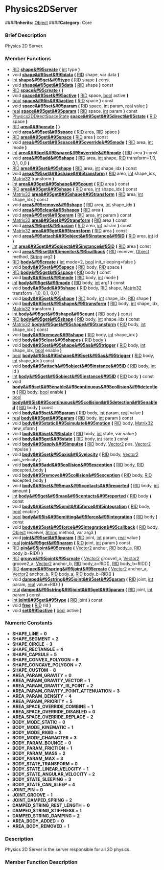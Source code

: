 #  Physics2DServer  
####**Inherits:** [Object](class_object)
####**Category:** Core

###  Brief Description  
Physics 2D Server.

###  Member Functions 
  * [RID](class_rid)  **[shape&#95create](#shape_create)**  **(** [int](class_int) type  **)**
  * void  **[shape&#95set&#95data](#shape_set_data)**  **(** [RID](class_rid) shape, var data  **)**
  * [int](class_int)  **[shape&#95get&#95type](#shape_get_type)**  **(** [RID](class_rid) shape  **)** const
  * void  **[shape&#95get&#95data](#shape_get_data)**  **(** [RID](class_rid) shape  **)** const
  * [RID](class_rid)  **[space&#95create](#space_create)**  **(** **)**
  * void  **[space&#95set&#95active](#space_set_active)**  **(** [RID](class_rid) space, [bool](class_bool) active  **)**
  * [bool](class_bool)  **[space&#95is&#95active](#space_is_active)**  **(** [RID](class_rid) space  **)** const
  * void  **[space&#95set&#95param](#space_set_param)**  **(** [RID](class_rid) space, [int](class_int) param, [real](class_real) value  **)**
  * [real](class_real)  **[space&#95get&#95param](#space_get_param)**  **(** [RID](class_rid) space, [int](class_int) param  **)** const
  * [Physics2DDirectSpaceState](class_physics2ddirectspacestate)  **[space&#95get&#95direct&#95state](#space_get_direct_state)**  **(** [RID](class_rid) space  **)**
  * [RID](class_rid)  **[area&#95create](#area_create)**  **(** **)**
  * void  **[area&#95set&#95space](#area_set_space)**  **(** [RID](class_rid) area, [RID](class_rid) space  **)**
  * [RID](class_rid)  **[area&#95get&#95space](#area_get_space)**  **(** [RID](class_rid) area  **)** const
  * void  **[area&#95set&#95space&#95override&#95mode](#area_set_space_override_mode)**  **(** [RID](class_rid) area, [int](class_int) mode  **)**
  * [int](class_int)  **[area&#95get&#95space&#95override&#95mode](#area_get_space_override_mode)**  **(** [RID](class_rid) area  **)** const
  * void  **[area&#95add&#95shape](#area_add_shape)**  **(** [RID](class_rid) area, [int](class_int) shape, [RID](class_rid) transform=1,0, 0,1, 0,0  **)**
  * [RID](class_rid)  **[area&#95set&#95shape](#area_set_shape)**  **(** [RID](class_rid) area, [int](class_int) shape_idx  **)** const
  * void  **[area&#95set&#95shape&#95transform](#area_set_shape_transform)**  **(** [RID](class_rid) area, [int](class_int) shape_idx, [Matrix32](class_matrix32) transform  **)**
  * [int](class_int)  **[area&#95get&#95shape&#95count](#area_get_shape_count)**  **(** [RID](class_rid) area  **)** const
  * [RID](class_rid)  **[area&#95get&#95shape](#area_get_shape)**  **(** [RID](class_rid) area, [int](class_int) shape_idx  **)** const
  * [Matrix32](class_matrix32)  **[area&#95get&#95shape&#95transform](#area_get_shape_transform)**  **(** [RID](class_rid) area, [int](class_int) shape_idx  **)** const
  * void  **[area&#95remove&#95shape](#area_remove_shape)**  **(** [RID](class_rid) area, [int](class_int) shape_idx  **)**
  * void  **[area&#95clear&#95shapes](#area_clear_shapes)**  **(** [RID](class_rid) area  **)**
  * void  **[area&#95set&#95param](#area_set_param)**  **(** [RID](class_rid) area, [int](class_int) param  **)** const
  * [Matrix32](class_matrix32)  **[area&#95set&#95transform](#area_set_transform)**  **(** [RID](class_rid) area  **)** const
  * void  **[area&#95get&#95param](#area_get_param)**  **(** [RID](class_rid) area, [int](class_int) param  **)** const
  * [Matrix32](class_matrix32)  **[area&#95get&#95transform](#area_get_transform)**  **(** [RID](class_rid) area  **)** const
  * void  **[area&#95attach&#95object&#95instance&#95ID](#area_attach_object_instance_ID)**  **(** [RID](class_rid) area, [int](class_int) id  **)**
  * [int](class_int)  **[area&#95get&#95object&#95instance&#95ID](#area_get_object_instance_ID)**  **(** [RID](class_rid) area  **)** const
  * void  **[area&#95set&#95monitor&#95callback](#area_set_monitor_callback)**  **(** [RID](class_rid) receiver, [Object](class_object) method, [String](class_string) arg2  **)**
  * [RID](class_rid)  **[body&#95create](#body_create)**  **(** [int](class_int) mode=2, [bool](class_bool) init_sleeping=false  **)**
  * void  **[body&#95set&#95space](#body_set_space)**  **(** [RID](class_rid) body, [RID](class_rid) space  **)**
  * [RID](class_rid)  **[body&#95get&#95space](#body_get_space)**  **(** [RID](class_rid) body  **)** const
  * void  **[body&#95set&#95mode](#body_set_mode)**  **(** [RID](class_rid) body, [int](class_int) mode  **)**
  * [int](class_int)  **[body&#95get&#95mode](#body_get_mode)**  **(** [RID](class_rid) body, [int](class_int) arg1  **)** const
  * void  **[body&#95add&#95shape](#body_add_shape)**  **(** [RID](class_rid) body, [RID](class_rid) shape, [Matrix32](class_matrix32) transform=1,0, 0,1, 0,0  **)**
  * void  **[body&#95set&#95shape](#body_set_shape)**  **(** [RID](class_rid) body, [int](class_int) shape_idx, [RID](class_rid) shape  **)**
  * void  **[body&#95set&#95shape&#95transform](#body_set_shape_transform)**  **(** [RID](class_rid) body, [int](class_int) shape_idx, [Matrix32](class_matrix32) transform  **)**
  * [int](class_int)  **[body&#95get&#95shape&#95count](#body_get_shape_count)**  **(** [RID](class_rid) body  **)** const
  * [RID](class_rid)  **[body&#95get&#95shape](#body_get_shape)**  **(** [RID](class_rid) body, [int](class_int) shape_idx  **)** const
  * [Matrix32](class_matrix32)  **[body&#95get&#95shape&#95transform](#body_get_shape_transform)**  **(** [RID](class_rid) body, [int](class_int) shape_idx  **)** const
  * void  **[body&#95remove&#95shape](#body_remove_shape)**  **(** [RID](class_rid) body, [int](class_int) shape_idx  **)**
  * void  **[body&#95clear&#95shapes](#body_clear_shapes)**  **(** [RID](class_rid) body  **)**
  * void  **[body&#95set&#95shape&#95as&#95trigger](#body_set_shape_as_trigger)**  **(** [RID](class_rid) body, [int](class_int) shape_idx, [bool](class_bool) enable  **)**
  * [bool](class_bool)  **[body&#95is&#95shape&#95set&#95as&#95trigger](#body_is_shape_set_as_trigger)**  **(** [RID](class_rid) body, [int](class_int) shape_idx  **)** const
  * void  **[body&#95attach&#95object&#95instance&#95ID](#body_attach_object_instance_ID)**  **(** [RID](class_rid) body, [int](class_int) id  **)**
  * [int](class_int)  **[body&#95get&#95object&#95instance&#95ID](#body_get_object_instance_ID)**  **(** [RID](class_rid) body  **)** const
  * void  **[body&#95set&#95enable&#95continuous&#95collision&#95detection](#body_set_enable_continuous_collision_detection)**  **(** [RID](class_rid) body, [bool](class_bool) enable  **)**
  * [bool](class_bool)  **[body&#95is&#95continuous&#95collision&#95detection&#95enabled](#body_is_continuous_collision_detection_enabled)**  **(** [RID](class_rid) body  **)** const
  * void  **[body&#95set&#95param](#body_set_param)**  **(** [RID](class_rid) body, [int](class_int) param, [real](class_real) value  **)**
  * [real](class_real)  **[body&#95get&#95param](#body_get_param)**  **(** [RID](class_rid) body, [int](class_int) param  **)** const
  * void  **[body&#95static&#95simulate&#95motion](#body_static_simulate_motion)**  **(** [RID](class_rid) body, [Matrix32](class_matrix32) new_xform  **)**
  * void  **[body&#95set&#95state](#body_set_state)**  **(** [RID](class_rid) body, [int](class_int) state, var value  **)**
  * void  **[body&#95get&#95state](#body_get_state)**  **(** [RID](class_rid) body, [int](class_int) state  **)** const
  * void  **[body&#95apply&#95impulse](#body_apply_impulse)**  **(** [RID](class_rid) body, [Vector2](class_vector2) pos, [Vector2](class_vector2) impulse  **)**
  * void  **[body&#95set&#95axis&#95velocity](#body_set_axis_velocity)**  **(** [RID](class_rid) body, [Vector2](class_vector2) axis_velocity  **)**
  * void  **[body&#95add&#95collision&#95exception](#body_add_collision_exception)**  **(** [RID](class_rid) body, [RID](class_rid) excepted_body  **)**
  * void  **[body&#95remove&#95collision&#95exception](#body_remove_collision_exception)**  **(** [RID](class_rid) body, [RID](class_rid) excepted_body  **)**
  * void  **[body&#95set&#95max&#95contacts&#95reported](#body_set_max_contacts_reported)**  **(** [RID](class_rid) body, [int](class_int) amount  **)**
  * [int](class_int)  **[body&#95get&#95max&#95contacts&#95reported](#body_get_max_contacts_reported)**  **(** [RID](class_rid) body  **)** const
  * void  **[body&#95set&#95omit&#95force&#95integration](#body_set_omit_force_integration)**  **(** [RID](class_rid) body, [bool](class_bool) enable  **)**
  * [bool](class_bool)  **[body&#95is&#95omitting&#95force&#95integration](#body_is_omitting_force_integration)**  **(** [RID](class_rid) body  **)** const
  * void  **[body&#95set&#95force&#95integration&#95callback](#body_set_force_integration_callback)**  **(** [RID](class_rid) body, [Object](class_object) receiver, [String](class_string) method, var arg3  **)**
  * void  **[joint&#95set&#95param](#joint_set_param)**  **(** [RID](class_rid) joint, [int](class_int) param, [real](class_real) value  **)**
  * [real](class_real)  **[joint&#95get&#95param](#joint_get_param)**  **(** [RID](class_rid) joint, [int](class_int) param  **)** const
  * [RID](class_rid)  **[pin&#95joint&#95create](#pin_joint_create)**  **(** [Vector2](class_vector2) anchor, [RID](class_rid) body_a, [RID](class_rid) body_b=RID()  **)**
  * [RID](class_rid)  **[groove&#95joint&#95create](#groove_joint_create)**  **(** [Vector2](class_vector2) groove1_a, [Vector2](class_vector2) groove2_a, [Vector2](class_vector2) anchor_b, [RID](class_rid) body_a=RID(), [RID](class_rid) body_b=RID()  **)**
  * [RID](class_rid)  **[damped&#95spring&#95joint&#95create](#damped_spring_joint_create)**  **(** [Vector2](class_vector2) anchor_a, [Vector2](class_vector2) anchor_b, [RID](class_rid) body_a, [RID](class_rid) body_b=RID()  **)**
  * void  **[damped&#95string&#95joint&#95set&#95param](#damped_string_joint_set_param)**  **(** [RID](class_rid) joint, [int](class_int) param, [real](class_real) value=RID()  **)**
  * [real](class_real)  **[damped&#95string&#95joint&#95get&#95param](#damped_string_joint_get_param)**  **(** [RID](class_rid) joint, [int](class_int) param  **)** const
  * [int](class_int)  **[joint&#95get&#95type](#joint_get_type)**  **(** [RID](class_rid) joint  **)** const
  * void  **[free](#free)**  **(** [RID](class_rid) rid  **)**
  * void  **[set&#95active](#set_active)**  **(** [bool](class_bool) active  **)**

###  Numeric Constants  
  * **SHAPE_LINE** = **0**
  * **SHAPE_SEGMENT** = **2**
  * **SHAPE_CIRCLE** = **3**
  * **SHAPE_RECTANGLE** = **4**
  * **SHAPE_CAPSULE** = **5**
  * **SHAPE_CONVEX_POLYGON** = **6**
  * **SHAPE_CONCAVE_POLYGON** = **7**
  * **SHAPE_CUSTOM** = **8**
  * **AREA_PARAM_GRAVITY** = **0**
  * **AREA_PARAM_GRAVITY_VECTOR** = **1**
  * **AREA_PARAM_GRAVITY_IS_POINT** = **2**
  * **AREA_PARAM_GRAVITY_POINT_ATTENUATION** = **3**
  * **AREA_PARAM_DENSITY** = **4**
  * **AREA_PARAM_PRIORITY** = **5**
  * **AREA_SPACE_OVERRIDE_COMBINE** = **1**
  * **AREA_SPACE_OVERRIDE_DISABLED** = **0**
  * **AREA_SPACE_OVERRIDE_REPLACE** = **2**
  * **BODY_MODE_STATIC** = **0**
  * **BODY_MODE_KINEMATIC** = **1**
  * **BODY_MODE_RIGID** = **2**
  * **BODY_MODE_CHARACTER** = **3**
  * **BODY_PARAM_BOUNCE** = **0**
  * **BODY_PARAM_FRICTION** = **1**
  * **BODY_PARAM_MASS** = **2**
  * **BODY_PARAM_MAX** = **3**
  * **BODY_STATE_TRANSFORM** = **0**
  * **BODY_STATE_LINEAR_VELOCITY** = **1**
  * **BODY_STATE_ANGULAR_VELOCITY** = **2**
  * **BODY_STATE_SLEEPING** = **3**
  * **BODY_STATE_CAN_SLEEP** = **4**
  * **JOINT_PIN** = **0**
  * **JOINT_GROOVE** = **1**
  * **JOINT_DAMPED_SPRING** = **2**
  * **DAMPED_STRING_REST_LENGTH** = **0**
  * **DAMPED_STRING_STIFFNESS** = **1**
  * **DAMPED_STRING_DAMPING** = **2**
  * **AREA_BODY_ADDED** = **0**
  * **AREA_BODY_REMOVED** = **1**

###  Description  
Physics 2D Server is the server responsible for all 2D physics.

###  Member Function Description  
